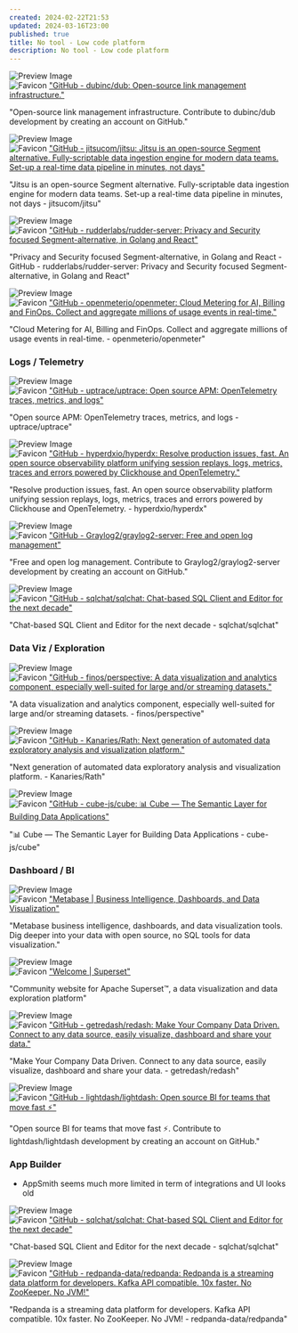 ```yaml
---
created: 2024-02-22T21:53
updated: 2024-03-16T23:00
published: true
title: No tool - Low code platform
description: No tool - Low code platform
---
```



<div class="p-4 flex">
  <div class="w-24 h-24 mr-4 flex-shrink-0">
    <img src="https://repository-images.githubusercontent.com/529708137/b511aa1c-7e86-4dfd-ba1e-df76e0adf023" alt="Preview Image" class="w-full h-full object-cover rounded">
  </div>
  <div>
    <div class="text-xl font-semibold mb-2 flex items-center">
      <img src="https://github.githubassets.com/favicons/favicon.svg" alt="Favicon" class="w-4 h-4 mr-2">
      <a href="https://github.com/dubinc/dub" target="_blank" class="text-blue-600 hover:underline">"GitHub - dubinc/dub: Open-source link management infrastructure."</a>
    </div>
    <p class="text-gray-600">"Open-source link management infrastructure. Contribute to dubinc/dub development by creating an account on GitHub."</p>
  </div>
</div>




<div class="p-4 flex">
  <div class="w-24 h-24 mr-4 flex-shrink-0">
    <img src="https://repository-images.githubusercontent.com/285012857/d1144180-9639-11eb-8848-d7d896d426ff" alt="Preview Image" class="w-full h-full object-cover rounded">
  </div>
  <div>
    <div class="text-xl font-semibold mb-2 flex items-center">
      <img src="https://github.githubassets.com/favicons/favicon.svg" alt="Favicon" class="w-4 h-4 mr-2">
      <a href="https://github.com/jitsucom/jitsu" target="_blank" class="text-blue-600 hover:underline">"GitHub - jitsucom/jitsu: Jitsu is an open-source Segment alternative. Fully-scriptable data ingestion engine for modern data teams. Set-up a real-time data pipeline in minutes, not days"</a>
    </div>
    <p class="text-gray-600">"Jitsu is an open-source Segment alternative. Fully-scriptable data ingestion engine for modern data teams. Set-up a real-time data pipeline in minutes, not days - jitsucom/jitsu"</p>
  </div>
</div>



<div class="p-4 flex">
  <div class="w-24 h-24 mr-4 flex-shrink-0">
    <img src="https://repository-images.githubusercontent.com/197743848/836735f6-dc16-4906-9d1f-2fce19b48665" alt="Preview Image" class="w-full h-full object-cover rounded">
  </div>
  <div>
    <div class="text-xl font-semibold mb-2 flex items-center">
      <img src="https://github.githubassets.com/favicons/favicon.svg" alt="Favicon" class="w-4 h-4 mr-2">
      <a href="https://github.com/rudderlabs/rudder-server" target="_blank" class="text-blue-600 hover:underline">"GitHub - rudderlabs/rudder-server: Privacy and Security focused Segment-alternative, in Golang and React"</a>
    </div>
    <p class="text-gray-600">"Privacy and Security focused Segment-alternative, in Golang and React   - GitHub - rudderlabs/rudder-server: Privacy and Security focused Segment-alternative, in Golang and React"</p>
  </div>
</div>




<div class="p-4 flex">
  <div class="w-24 h-24 mr-4 flex-shrink-0">
    <img src="https://repository-images.githubusercontent.com/650344440/11b72f99-1d37-4c19-ac01-a35f92c1929a" alt="Preview Image" class="w-full h-full object-cover rounded">
  </div>
  <div>
    <div class="text-xl font-semibold mb-2 flex items-center">
      <img src="https://github.githubassets.com/favicons/favicon.svg" alt="Favicon" class="w-4 h-4 mr-2">
      <a href="https://github.com/openmeterio/openmeter" target="_blank" class="text-blue-600 hover:underline">"GitHub - openmeterio/openmeter: Cloud Metering for AI, Billing and FinOps. Collect and aggregate millions of usage events in real-time."</a>
    </div>
    <p class="text-gray-600">"Cloud Metering for AI, Billing and FinOps. Collect and aggregate millions of usage events in real-time. - openmeterio/openmeter"</p>
  </div>
</div>


### Logs / Telemetry


<div class="p-4 flex">
  <div class="w-24 h-24 mr-4 flex-shrink-0">
    <img src="https://opengraph.githubassets.com/0f37741322b27fadbc1cdd36a36db424aaf3c0d460180388fb07e521eb2630f3/uptrace/uptrace" alt="Preview Image" class="w-full h-full object-cover rounded">
  </div>
  <div>
    <div class="text-xl font-semibold mb-2 flex items-center">
      <img src="https://github.githubassets.com/favicons/favicon.svg" alt="Favicon" class="w-4 h-4 mr-2">
      <a href="https://github.com/uptrace/uptrace" target="_blank" class="text-blue-600 hover:underline">"GitHub - uptrace/uptrace: Open source APM: OpenTelemetry traces, metrics, and logs"</a>
    </div>
    <p class="text-gray-600">"Open source APM: OpenTelemetry traces, metrics, and logs - uptrace/uptrace"</p>
  </div>
</div>



<div class="p-4 flex">
  <div class="w-24 h-24 mr-4 flex-shrink-0">
    <img src="https://opengraph.githubassets.com/8e9b50e8d8c8b102448f3986fef2c57ee762dc6246db3422805f3625a91d455f/hyperdxio/hyperdx" alt="Preview Image" class="w-full h-full object-cover rounded">
  </div>
  <div>
    <div class="text-xl font-semibold mb-2 flex items-center">
      <img src="https://github.githubassets.com/favicons/favicon.svg" alt="Favicon" class="w-4 h-4 mr-2">
      <a href="https://github.com/hyperdxio/hyperdx" target="_blank" class="text-blue-600 hover:underline">"GitHub - hyperdxio/hyperdx: Resolve production issues, fast. An open source observability platform unifying session replays, logs, metrics, traces and errors powered by Clickhouse and OpenTelemetry."</a>
    </div>
    <p class="text-gray-600">"Resolve production issues, fast. An open source observability platform unifying session replays, logs, metrics, traces and errors powered by Clickhouse and OpenTelemetry. - hyperdxio/hyperdx"</p>
  </div>
</div>




<div class="p-4 flex">
  <div class="w-24 h-24 mr-4 flex-shrink-0">
    <img src="https://opengraph.githubassets.com/fe3ea20251e6d1bc3a9ba5411e971ee498b83c1a6441342433601fa41b08750b/Graylog2/graylog2-server" alt="Preview Image" class="w-full h-full object-cover rounded">
  </div>
  <div>
    <div class="text-xl font-semibold mb-2 flex items-center">
      <img src="https://github.githubassets.com/favicons/favicon.svg" alt="Favicon" class="w-4 h-4 mr-2">
      <a href="https://github.com/Graylog2/graylog2-server" target="_blank" class="text-blue-600 hover:underline">"GitHub - Graylog2/graylog2-server: Free and open log management"</a>
    </div>
    <p class="text-gray-600">"Free and open log management. Contribute to Graylog2/graylog2-server development by creating an account on GitHub."</p>
  </div>
</div>




<div class="p-4 flex">
  <div class="w-24 h-24 mr-4 flex-shrink-0">
    <img src="https://repository-images.githubusercontent.com/614656648/5abd81d4-f291-41e5-b8e0-a3f3d2904737" alt="Preview Image" class="w-full h-full object-cover rounded">
  </div>
  <div>
    <div class="text-xl font-semibold mb-2 flex items-center">
      <img src="https://github.githubassets.com/favicons/favicon.svg" alt="Favicon" class="w-4 h-4 mr-2">
      <a href="https://github.com/sqlchat/sqlchat" target="_blank" class="text-blue-600 hover:underline">"GitHub - sqlchat/sqlchat: Chat-based SQL Client and Editor for the next decade"</a>
    </div>
    <p class="text-gray-600">"Chat-based SQL Client and Editor for the next decade - sqlchat/sqlchat"</p>
  </div>
</div>



### Data Viz / Exploration


<div class="p-4 flex">
  <div class="w-24 h-24 mr-4 flex-shrink-0">
    <img src="https://repository-images.githubusercontent.com/109291007/64988459-0986-451d-b9c7-4cad8be424b1" alt="Preview Image" class="w-full h-full object-cover rounded">
  </div>
  <div>
    <div class="text-xl font-semibold mb-2 flex items-center">
      <img src="https://github.githubassets.com/favicons/favicon.svg" alt="Favicon" class="w-4 h-4 mr-2">
      <a href="https://github.com/finos/perspective" target="_blank" class="text-blue-600 hover:underline">"GitHub - finos/perspective: A data visualization and analytics component, especially well-suited for large and/or streaming datasets."</a>
    </div>
    <p class="text-gray-600">"A data visualization and analytics component, especially well-suited for large and/or streaming datasets. - finos/perspective"</p>
  </div>
</div>



<div class="p-4 flex">
  <div class="w-24 h-24 mr-4 flex-shrink-0">
    <img src="https://repository-images.githubusercontent.com/204949916/1c504901-733b-4bf5-b887-9c7fc75397fa" alt="Preview Image" class="w-full h-full object-cover rounded">
  </div>
  <div>
    <div class="text-xl font-semibold mb-2 flex items-center">
      <img src="https://github.githubassets.com/favicons/favicon.svg" alt="Favicon" class="w-4 h-4 mr-2">
      <a href="https://github.com/Kanaries/Rath" target="_blank" class="text-blue-600 hover:underline">"GitHub - Kanaries/Rath: Next generation of automated data exploratory analysis and visualization platform."</a>
    </div>
    <p class="text-gray-600">"Next generation of automated data exploratory analysis and visualization platform. - Kanaries/Rath"</p>
  </div>
</div>




<div class="p-4 flex">
  <div class="w-24 h-24 mr-4 flex-shrink-0">
    <img src="https://repository-images.githubusercontent.com/149026292/a2901cd6-298a-4285-a023-a23670ec6431" alt="Preview Image" class="w-full h-full object-cover rounded">
  </div>
  <div>
    <div class="text-xl font-semibold mb-2 flex items-center">
      <img src="https://github.githubassets.com/favicons/favicon.svg" alt="Favicon" class="w-4 h-4 mr-2">
      <a href="https://github.com/cube-js/cube" target="_blank" class="text-blue-600 hover:underline">"GitHub - cube-js/cube: 📊  Cube — The Semantic Layer for Building Data Applications"</a>
    </div>
    <p class="text-gray-600">"📊  Cube — The Semantic Layer for Building Data Applications - cube-js/cube"</p>
  </div>
</div>


### Dashboard / BI


<div class="p-4 flex">
  <div class="w-24 h-24 mr-4 flex-shrink-0">
    <img src="https://www.metabase.com/images/opengraph/home-og.jpg" alt="Preview Image" class="w-full h-full object-cover rounded">
  </div>
  <div>
    <div class="text-xl font-semibold mb-2 flex items-center">
      <img src="undefined" alt="Favicon" class="w-4 h-4 mr-2">
      <a href="https://www.metabase.com" target="_blank" class="text-blue-600 hover:underline">"Metabase | Business Intelligence, Dashboards, and Data Visualization"</a>
    </div>
    <p class="text-gray-600">"Metabase business intelligence, dashboards, and data visualization tools. Dig deeper into your data with open source, no SQL tools for data visualization."</p>
  </div>
</div>



<div class="p-4 flex">
  <div class="w-24 h-24 mr-4 flex-shrink-0">
    <img src="undefined" alt="Preview Image" class="w-full h-full object-cover rounded">
  </div>
  <div>
    <div class="text-xl font-semibold mb-2 flex items-center">
      <img src="https://superset.apache.org/img/favicon.ico" alt="Favicon" class="w-4 h-4 mr-2">
      <a href="https://superset.apache.org" target="_blank" class="text-blue-600 hover:underline">"Welcome | Superset"</a>
    </div>
    <p class="text-gray-600">"Community website for Apache Superset™, a data visualization and data exploration platform"</p>
  </div>
</div>




<div class="p-4 flex">
  <div class="w-24 h-24 mr-4 flex-shrink-0">
    <img src="https://opengraph.githubassets.com/e1e4c586af85164c27cc30844b1574c5d2dc158b3e13e1bfdaea38b7d99593d3/getredash/redash" alt="Preview Image" class="w-full h-full object-cover rounded">
  </div>
  <div>
    <div class="text-xl font-semibold mb-2 flex items-center">
      <img src="https://github.githubassets.com/favicons/favicon.svg" alt="Favicon" class="w-4 h-4 mr-2">
      <a href="https://github.com/getredash/redash" target="_blank" class="text-blue-600 hover:underline">"GitHub - getredash/redash: Make Your Company Data Driven. Connect to any data source, easily visualize, dashboard and share your data."</a>
    </div>
    <p class="text-gray-600">"Make Your Company Data Driven. Connect to any data source, easily visualize, dashboard and share your data. - getredash/redash"</p>
  </div>
</div>




<div class="p-4 flex">
  <div class="w-24 h-24 mr-4 flex-shrink-0">
    <img src="https://opengraph.githubassets.com/2927491d5c37d09e5b837ab13934835d7e8f6952704e9e57deed9e24e0f06246/lightdash/lightdash" alt="Preview Image" class="w-full h-full object-cover rounded">
  </div>
  <div>
    <div class="text-xl font-semibold mb-2 flex items-center">
      <img src="https://github.githubassets.com/favicons/favicon.svg" alt="Favicon" class="w-4 h-4 mr-2">
      <a href="https://github.com/lightdash/lightdash" target="_blank" class="text-blue-600 hover:underline">"GitHub - lightdash/lightdash: Open source BI for teams that move fast ⚡️"</a>
    </div>
    <p class="text-gray-600">"Open source BI for teams that move fast ⚡️. Contribute to lightdash/lightdash development by creating an account on GitHub."</p>
  </div>
</div>


### App Builder
- AppSmith seems much more limited in term of integrations and UI looks old




<div class="p-4 flex">
  <div class="w-24 h-24 mr-4 flex-shrink-0">
    <img src="https://repository-images.githubusercontent.com/614656648/5abd81d4-f291-41e5-b8e0-a3f3d2904737" alt="Preview Image" class="w-full h-full object-cover rounded">
  </div>
  <div>
    <div class="text-xl font-semibold mb-2 flex items-center">
      <img src="https://github.githubassets.com/favicons/favicon.svg" alt="Favicon" class="w-4 h-4 mr-2">
      <a href="https://github.com/sqlchat/sqlchat" target="_blank" class="text-blue-600 hover:underline">"GitHub - sqlchat/sqlchat: Chat-based SQL Client and Editor for the next decade"</a>
    </div>
    <p class="text-gray-600">"Chat-based SQL Client and Editor for the next decade - sqlchat/sqlchat"</p>
  </div>
</div>





<div class="p-4 flex">
  <div class="w-24 h-24 mr-4 flex-shrink-0">
    <img src="https://repository-images.githubusercontent.com/309512982/5f774c00-279b-11eb-815d-c8ee10fbb94f" alt="Preview Image" class="w-full h-full object-cover rounded">
  </div>
  <div>
    <div class="text-xl font-semibold mb-2 flex items-center">
      <img src="https://github.githubassets.com/favicons/favicon.svg" alt="Favicon" class="w-4 h-4 mr-2">
      <a href="https://github.com/redpanda-data/redpanda/" target="_blank" class="text-blue-600 hover:underline">"GitHub - redpanda-data/redpanda: Redpanda is a streaming data platform for developers. Kafka API compatible. 10x faster. No ZooKeeper. No JVM!"</a>
    </div>
    <p class="text-gray-600">"Redpanda is a streaming data platform for developers. Kafka API compatible. 10x faster. No ZooKeeper. No JVM! - redpanda-data/redpanda"</p>
  </div>
</div>

